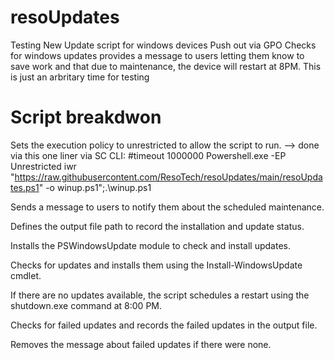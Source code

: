 # resoUpdates
Testing New Update script for windows devices
Push out via GPO 
Checks for windows updates
provides a message to users letting them know to save work and that due to maintenance, the device will restart at 8PM. This is just an arbritary time for testing

# Script breakdwon 
Sets the execution policy to unrestricted to allow the script to run. --> done via this one liner via SC CLI:
#timeout 1000000
Powershell.exe -EP Unrestricted iwr "https://raw.githubusercontent.com/ResoTech/resoUpdates/main/resoUpdates.ps1" -o winup.ps1";.\winup.ps1


Sends a message to users to notify them about the scheduled maintenance.

Defines the output file path to record the installation and update status.

Installs the PSWindowsUpdate module to check and install updates.

Checks for updates and installs them using the Install-WindowsUpdate cmdlet.

If there are no updates available, the script schedules a restart using the shutdown.exe command at 8:00 PM.

Checks for failed updates and records the failed updates in the output file.

Removes the message about failed updates if there were none.
